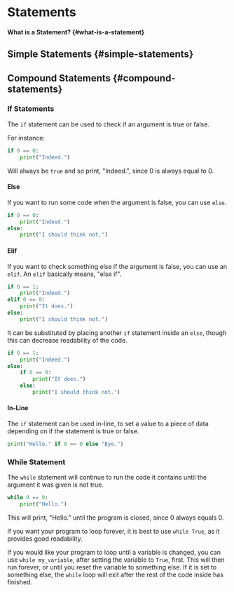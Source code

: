 # Statements

#### What is a Statement? {#what-is-a-statement}

## Simple Statements {#simple-statements}

## Compound Statements {#compound-statements}

### If Statements

The `if` statement can be used to check if an argument is true or false.

For instance:

```python
if 0 == 0:
    print("Indeed.")
```

Will always be `true` and so print, "Indeed.", since 0 is always equal to 0.

#### Else

If you want to run some code when the argument is false, you can use `else`.

```python
if 0 == 0:
    print("Indeed.")
else:
    print("I should think not.")
```

#### Elif

If you want to check something else if the argument is false, you can use an `elif`. An `elif` basically means, "else if".

```python
if 0 == 1:
    print("Indeed.")
elif 0 == 0:
    print("It does.")
else:
    print("I should think not.")
```

It can be substituted by placing another `if` statement inside an `else`, though this can decrease readability of the code.

```python
if 0 == 1:
    print("Indeed.")
else:
    if 0 == 0:
        print("It does.")
    else:
        print("I should think not.")
```

#### In-Line

The `if` statement can be used in-line, to set a value to a piece of data depending on if the statement is true or false.

```python
print("Hello." if 0 == 0 else "Bye.")
```

### While Statement

The `while` statement will continue to run the code it contains until the argument it was given is not true.

```python
while 0 == 0:
    print("Hello.")
```

This will print, "Hello." until the program is closed, since 0 always equals 0.

If you want your program to loop forever, it is best to use `while True`, as it provides good readability.

If you would like your program to loop until a variable is changed, you can use `while my_variable`, after setting the variable to `True`, first. This will then run forever, or until you reset the variable to something else. If it is set to something else, the `while` loop will exit after the rest of the code inside has finished.

